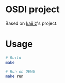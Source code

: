 # OSDI project
Based on [kaiiiz](https://kaiiiz.github.io/notes/nctu/osdi/)'s project.

# Usage
```bash
# Build
make

# Run on QEMU
make run
```
